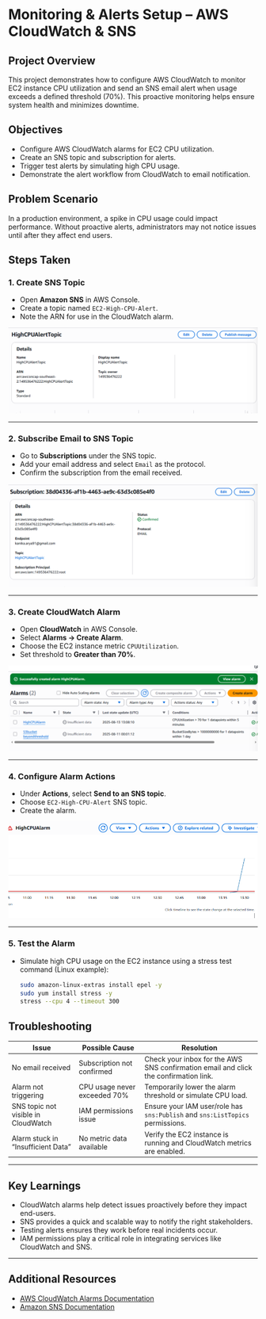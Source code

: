 # Monitoring & Alerts Setup – AWS CloudWatch & SNS

## Project Overview
This project demonstrates how to configure AWS CloudWatch to monitor EC2 instance CPU utilization and send an SNS email alert when usage exceeds a defined threshold (70%). This proactive monitoring helps ensure system health and minimizes downtime.

## Objectives
- Configure AWS CloudWatch alarms for EC2 CPU utilization.
- Create an SNS topic and subscription for alerts.
- Trigger test alerts by simulating high CPU usage.
- Demonstrate the alert workflow from CloudWatch to email notification.

## Problem Scenario
In a production environment, a spike in CPU usage could impact performance. Without proactive alerts, administrators may not notice issues until after they affect end users.

## Steps Taken

### 1. Create SNS Topic
- Open **Amazon SNS** in AWS Console.
- Create a topic named `EC2-High-CPU-Alert`.
- Note the ARN for use in the CloudWatch alarm.
  
![SNS Topic Creation](./SNS-Topic-Creation.PNG)

---

### 2. Subscribe Email to SNS Topic
- Go to **Subscriptions** under the SNS topic.
- Add your email address and select `Email` as the protocol.
- Confirm the subscription from the email received.
  
![SNS Subscription Email](./SNS-Subscription-Email.PNG)

---

### 3. Create CloudWatch Alarm
- Open **CloudWatch** in AWS Console.
- Select **Alarms → Create Alarm**.
- Choose the EC2 instance metric `CPUUtilization`.
- Set threshold to **Greater than 70%**.
  
![CloudWatch Alarm Setup](./CloudWatch-Alarm-Setup.PNG)

---

### 4. Configure Alarm Actions
- Under **Actions**, select **Send to an SNS topic**.
- Choose `EC2-High-CPU-Alert` SNS topic.
- Create the alarm.
  
![Alarm Actions SNS](./High-CPU-Test.PNG)

---

### 5. Test the Alarm
- Simulate high CPU usage on the EC2 instance using a stress test command (Linux example):
  ```bash
  sudo amazon-linux-extras install epel -y
  sudo yum install stress -y
  stress --cpu 4 --timeout 300


## Troubleshooting

| Issue | Possible Cause | Resolution |
|-------|----------------|------------|
| No email received | Subscription not confirmed | Check your inbox for the AWS SNS confirmation email and click the confirmation link. |
| Alarm not triggering | CPU usage never exceeded 70% | Temporarily lower the alarm threshold or simulate CPU load. |
| SNS topic not visible in CloudWatch | IAM permissions issue | Ensure your IAM user/role has `sns:Publish` and `sns:ListTopics` permissions. |
| Alarm stuck in “Insufficient Data” | No metric data available | Verify the EC2 instance is running and CloudWatch metrics are enabled. |

---

## Key Learnings
- CloudWatch alarms help detect issues proactively before they impact end-users.
- SNS provides a quick and scalable way to notify the right stakeholders.
- Testing alerts ensures they work before real incidents occur.
- IAM permissions play a critical role in integrating services like CloudWatch and SNS.

---

## Additional Resources
- [AWS CloudWatch Alarms Documentation](https://docs.aws.amazon.com/AmazonCloudWatch/latest/monitoring/AlarmThatSendsEmail.html)  
- [Amazon SNS Documentation](https://docs.aws.amazon.com/sns/latest/dg/welcome.html)  
